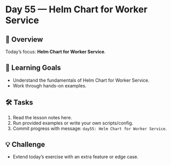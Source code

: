 # Day 55 — Helm Chart for Worker Service

## 📖 Overview
Today’s focus: **Helm Chart for Worker Service**.

## 🎯 Learning Goals
- Understand the fundamentals of Helm Chart for Worker Service.
- Work through hands-on examples.

## 🛠️ Tasks
1. Read the lesson notes here.
2. Run provided examples or write your own scripts/config.
3. Commit progress with message: `day55: Helm Chart for Worker Service`.

## 💡 Challenge
- Extend today’s exercise with an extra feature or edge case.
